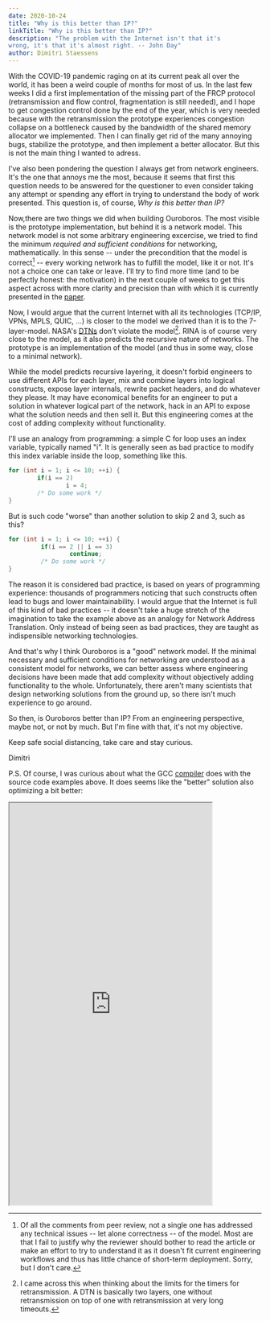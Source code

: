 ```yaml
---
date: 2020-10-24
title: "Why is this better than IP?"
linkTitle: "Why is this better than IP?"
description: "The problem with the Internet isn't that it's
wrong, it's that it's almost right. -- John Day"
author: Dimitri Staessens
---
```


With the COVID-19 pandemic raging on at its current peak all over the
world, it has been a weird couple of months for most of us. In the
last few weeks I did a first implementation of the missing part of the
FRCP protocol (retransmission and flow control, fragmentation is still
needed), and I hope to get congestion control done by the end of the
year, which is very needed because with the retransmission the
prototype experiences congestion collapse on a bottleneck caused by
the bandwidth of the shared memory allocator we implemented. Then I
can finally get rid of the many annoying bugs, stabilize the
prototype, and then implement a better allocator. But this is not the
main thing I wanted to adress.

I've also been pondering the question I always get from network
engineers. It's the one that annoys me the most, because it seems that
first this question needs to be answered for the questioner to even
consider taking any attempt or spending any effort in trying to
understand the body of work presented. This question is, of course,
*Why is this better than IP?*

Now,there are two things we did when building Ouroboros. The most
visible is the prototype implementation, but behind it is a network
model. This network model is not some arbitrary engineering excercise,
we tried to find the minimum *required and sufficient conditions* for
networking, mathematically. In this sense -- under the precondition
that the model is correct[^2] -- every working network has to fulfill
the model, like it or not. It's not a choice one can take or
leave. I'll try to find more time (and to be perfectly honest: the
motivation) in the next couple of weeks to get this aspect across with
more clarity and precision than with which it is currently presented
in the [paper](https://arxiv.org/pdf/2001.09707.pdf).

Now, I would argue that the current Internet with all its technologies
(TCP/IP, VPNs, MPLS, QUIC, ...) is closer to the model we derived than
it is to the 7-layer-model. NASA's
[DTNs](https://www.nasa.gov/content/dtn) don't violate the
model[^1]. RINA is of course very close to the model, as it also
predicts the recursive nature of networks. The prototype is an
implementation of the model (and thus in some way, close to a minimal
network).

While the model predicts recursive layering, it doesn't forbid
engineers to use different APIs for each layer, mix and combine layers
into logical constructs, expose layer internals, rewrite packet
headers, and do whatever they please. It may have economical benefits
for an engineer to put a solution in whatever logical part of the
network, hack in an API to expose what the solution needs and then
sell it. But this engineering comes at the cost of adding complexity
without functionality.

I'll use an analogy from programming: a simple C for loop uses an
index variable, typically named "i". It is generally seen as bad
practice to modify this index variable inside the loop, something like
this.

```C
for (int i = 1; i <= 10; ++i) {
        if(i == 2)
                i = 4;
        /* Do some work */
}
```

But is such code "worse" than another solution to skip 2 and 3, such
as this?

```C
for (int i = 1; i <= 10; ++i) {
         if(i == 2 || i == 3)
                 continue;
         /* Do some work */
}
```

The reason it is considered bad practice, is based on years of
programming experience: thousands of programmers noticing that such
constructs often lead to bugs and lower maintainability. I would argue
that the Internet is full of this kind of bad practices -- it doesn't
take a huge stretch of the imagination to take the example above as an
analogy for Network Address Translation. Only instead of being seen as
bad practices, they are taught as indispensible networking technologies.

And that's why I think Ouroboros is a "good" network model. If the
minimal necessary and sufficient conditions for networking are
understood as a consistent model for networks, we can better assess
where engineering decisions have been made that add complexity without
objectively adding functionality to the whole. Unfortunately, there
aren't many scientists that design networking solutions from the
ground up, so there isn't much experience to go around.

So then, is Ouroboros better than IP? From an engineering perspective,
maybe not, or not by much. But I'm fine with that, it's not my objective.

Keep safe social distancing, take care and stay curious.

Dimitri

P.S. Of course, I was curious about what the GCC
[compiler](https://godbolt.org) does with the source code examples
above. It does seems like the "better" solution also optimizing a bit
better:

<iframe width="80%" height="800px" src="https://godbolt.org/e#g:!((g:!((g:!((h:codeEditor,i:(fontScale:14,j:1,lang:___c,selection:(endColumn:2,endLineNumber:18,positionColumn:2,positionLineNumber:18,selectionStartColumn:2,selectionStartLineNumber:18,startColumn:2,startLineNumber:18),source:'//+Type+your+code+here,+or+load+an+example.%0A%23include+%3Cstdio.h%3E%0A%0Avoid+func()+%7B%0A++++for+(int+i+%3D+1%3B+i+%3C%3D+10%3B+%2B%2Bi)+%7B%0A++++++++if(i+%3D%3D+2)%0A+++++++++++i+%3D+4%3B%0A++++++++printf(%22%25d%5Cn.%22,+i)%3B%0A++++%7D%0A%7D%0A%0Avoid+func2()+%7B%0A++++for+(int+i+%3D+1%3B+i+%3C%3D+10%3B+%2B%2Bi)+%7B%0A++++++++if(i+%3D%3D+2+%7C%7C+i+%3D%3D+3)%0A++++++++++++continue%3B%0A++++++++printf(%22%25d%5Cn.%22,+i)%3B%0A++++%7D%0A%7D'),l:'5',n:'0',o:'C+source+%231',t:'0')),k:50,l:'4',n:'0',o:'',s:0,t:'0'),(g:!((h:compiler,i:(compiler:cg102,filters:(b:'0',binary:'1',commentOnly:'0',demangle:'0',directives:'0',execute:'1',intel:'0',libraryCode:'1',trim:'1'),fontScale:14,j:1,lang:___c,libs:!(),options:'-O4',selection:(endColumn:25,endLineNumber:11,positionColumn:25,positionLineNumber:11,selectionStartColumn:25,selectionStartLineNumber:11,startColumn:25,startLineNumber:11),source:1),l:'5',n:'0',o:'x86-64+gcc+10.2+(Editor+%231,+Compiler+%231)+C',t:'0')),k:50,l:'4',n:'0',o:'',s:0,t:'0')),l:'2',n:'0',o:'',t:'0')),version:4"></iframe>


[^1]: I came across this when thinking about the limits for the timers for retransmission. A DTN is basically two layers, one without retransmission on top of one with retransmission at very long timeouts.
[^2]: Of all the comments from peer review, not a single one has addressed any technical issues -- let alone correctness -- of the model. Most are that I fail to justify why the reviewer should bother to read the article or make an effort to try to understand it as it doesn't fit current engineering workflows and thus has little chance of short-term deployment. Sorry, but I don't care.